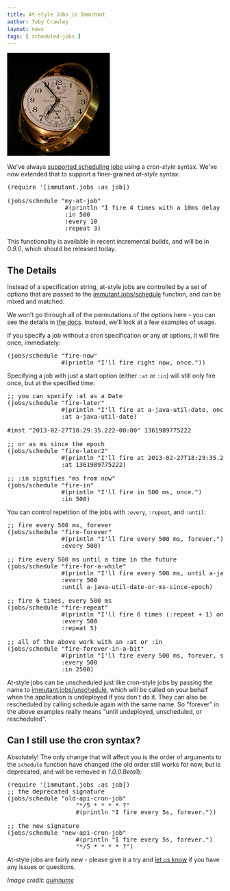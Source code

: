 ```yaml
---
title: At-style Jobs in Immutant
author: Toby Crawley
layout: news
tags: [ scheduled-jobs ]
---
```


<img src="/images/news/clock.jpg" alt="[It's about time!]" class="alignright"/>

We've always [supported scheduling jobs](/tutorials/jobs) using a *cron-style*
syntax. We've now extended that to support a finer-grained *at-style*
syntax:

<pre class="syntax clojure">(require '[immutant.jobs :as job])

(jobs/schedule "my-at-job"
                #(println "I fire 4 times with a 10ms delay between each, starting in 500ms.")
                :in 500   
                :every 10 
                :repeat 3)
</pre>

This functionality is available in recent incremental builds, and will
be in *0.9.0*, which should be released today.

## The Details

Instead of a specification string, at-style jobs are controlled by a set
of options that are passed to the
[immutant.jobs/schedule](#{api_doc_for_version('LATEST','jobs','schedule')})
function, and can be mixed and matched.

We won't go through all of the permutations of the options here - you
can see the details in 
[the docs](#{doc_chapter_for_version('LATEST','jobs')}). Instead, we'll
look at a few examples of usage.

If you specify a job without a cron specification or any *at* options, it
will fire once, immediately:

<pre class="syntax clojure">(jobs/schedule "fire-now"  
               #(println "I'll fire right now, once."))
</pre>

Specifying a job with just a start option (either `:at` or `:in`) will
still only fire once, but at the specified time:

<pre class="syntax clojure">;; you can specify :at as a Date
(jobs/schedule "fire-later"  
               #(println "I'll fire at a-java-util-date, once.")
               :at a-java-util-date)

#inst "2013-02-27T18:29:35.222-00:00" 1361989775222

;; or as ms since the epoch
(jobs/schedule "fire-later2"  
               #(println "I'll fire at 2013-02-27T18:29:35.222, once.")
               :at 1361989775222)

;; :in signifies "ms from now"
(jobs/schedule "fire-in"  
               #(println "I'll fire in 500 ms, once.")
               :in 500)
</pre>

You can control repetition of the jobs with `:every`, `:repeat`, and `:until`:

<pre class="syntax clojure">;; fire every 500 ms, forever
(jobs/schedule "fire-forever"  
               #(println "I'll fire every 500 ms, forever.")
               :every 500)

;; fire every 500 ms until a time in the future
(jobs/schedule "fire-for-a-while"  
               #(println "I'll fire every 500 ms, until a-java-util-date-or-ms-since-epoch.")
               :every 500
               :until a-java-util-date-or-ms-since-epoch)

;; fire 6 times, every 500 ms
(jobs/schedule "fire-repeat"  
               #(println "I'll fire 6 times (:repeat + 1) on a 500 ms interval.")
               :every 500
               :repeat 5)

;; all of the above work with an :at or :in
(jobs/schedule "fire-forever-in-a-bit"  
               #(println "I'll fire every 500 ms, forever, starting in 2500 ms.")
               :every 500
               :in 2500)
</pre>

At-style jobs can be unscheduled just like cron-style jobs by passing
the name to
[immutant.jobs/unschedule](#{api_doc_for_version('LATEST','jobs','unschedule')}),
which will be called on your behalf when the application is undeployed
if you don't do it. They can also be rescheduled by calling schedule
again with the same name. So "forever" in the above examples really
means "until undeployed, unscheduled, or rescheduled".

## Can I still use the cron syntax?

Absolutely! The only change that will affect you is the order of
arguments to the `schedule` function have changed (the old order still
works for now, but is deprecated, and will be removed in *1.0.0.Beta1*):

<pre class="syntax clojure">(require '[immutant.jobs :as job])
;; the deprecated signature
(jobs/schedule "old-api-cron-job"  
                   "*/5 * * * * ?"
                   #(println "I fire every 5s, forever."))

;; the new signature
(jobs/schedule "new-api-cron-job"  
                   #(println "I fire every 5s, forever.")
                   "*/5 * * * * ?")
</pre>

At-style jobs are fairly new - please give it a try and [let us
know](/community/) if you have any issues or questions.


*Image credit: [quinnums](http://www.flickr.com/photos/quinn/663704942/)*
